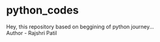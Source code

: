 # python_codes
Hey, this repository based on beggining of python journey...
<br>
Author - Rajshri Patil
